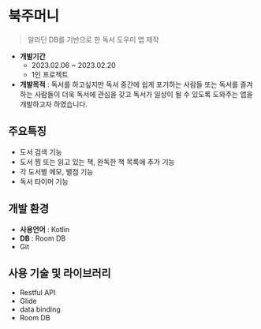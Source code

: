 # 북주머니
> 알라딘 DB를 기반으로 한 독서 도우미 앱 제작
- **개발기간**
  - 2023.02.06 ~ 2023.02.20
  - 1인 프로젝트
- **개발목적** : 독서를 하고싶지만 독서 중간에 쉽게 포기하는 사람들 또는 독서를 즐겨 하는 사람들이 더욱 독서에 관심을 갖고 독서가 일상이 될 수 있도록 도와주는 앱을 개발하고자 하였습니다.

## 주요특징
- 도서 검색 기능
- 도서 찜 또는 읽고 있는 책, 완독한 책 목록에 추가 기능
- 각 도서별 메모, 별점 기능
- 독서 타이머 기능

## 개발 환경
- **사용언어** : Kotlin
- **DB** : Room DB
- Git

## 사용 기술 및 라이브러리
- Restful API
- Glide
- data binding
- Room DB
